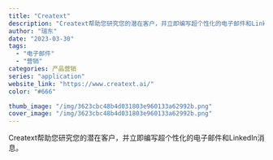 ```yaml
---
title: "Creatext"
description: "Creatext帮助您研究您的潜在客户，并立即编写超个性化的电子邮件和LinkedIn消息。 "
author: "瑞东"
date: "2023-03-30"
tags:
  - "电子邮件"
  - "营销"
categories: 产品营销
series: "application"
website_link: "https://www.creatext.ai/"
color: "#666"

thumb_image: "/img/3623cbc48b4d031803e960133a62992b.png"
cover_image: "/img/3623cbc48b4d031803e960133a62992b.png"
---
```


Creatext帮助您研究您的潜在客户，并立即编写超个性化的电子邮件和LinkedIn消息。 